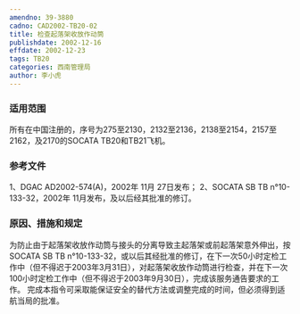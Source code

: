 ```yaml
---
amendno: 39-3880
cadno: CAD2002-TB20-02
title: 检查起落架收放作动筒
publishdate: 2002-12-16
effdate: 2002-12-23
tags: TB20
categories: 西南管理局
author: 李小虎
---
```


### 适用范围 
所有在中国注册的，序号为275至2130，2132至2136，2138至2154，2157至2162，及2170的SOCATA TB20和TB21飞机。

<!--more-->
### 参考文件
1、DGAC AD2002-574(A)，2002年 11月 27日发布；
 2、SOCATA SB TB n°10-133-32，2002年 11月发布，及以后经其批准的修订。

### 原因、措施和规定 
 为防止由于起落架收放作动筒与接头的分离导致主起落架或前起落架意外伸出，按SOCATA SB TB n°10-133-32，或以后其经批准的修订，在下一次50小时定检工作中（但不得迟于2003年3月31日），对起落架收放作动筒进行检查，并在下一次100小时定检工作中（但不得迟于2003年9月30日），完成该服务通告要求的工作。 
完成本指令可采取能保证安全的替代方法或调整完成的时间，但必须得到适航当局的批准。

